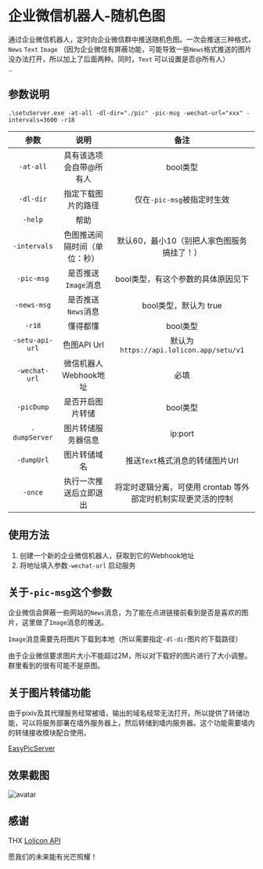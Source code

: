 # 企业微信机器人-随机色图

通过企业微信机器人，定时向企业微信群中推送随机色图。一次会推送三种格式，`News` `Text` `Image` （因为企业微信有屏蔽功能，可能导致一些`News`格式推送的图片没办法打开，所以加上了后面两种。同时，`Text` 可以设置是否@所有人）

<img src="https://raw.githubusercontent.com/zhangyu0310/wechat-setu-bot/main/pic/Snow.jpg" alt="avatar" style="zoom:15%;" />

## 参数说明

```shell
.\setuServer.exe -at-all -dl-dir="./pic" -pic-msg -wechat-url="xxx" -intervals=3600 -r18
```

|      参数       |             说明             |                    备注                    |
| :-------------: | :--------------------------: | :----------------------------------------: |
|    `-at-all`    |   具有该选项会自带@所有人    |                  bool类型                  |
|    `-dl-dir`    |      指定下载图片的路径      |         仅在`-pic-msg`被指定时生效         |
|     `-help`     |             帮助             |                                            |
|  `-intervals`   | 色图推送间隔时间（单位：秒） | 默认60，最小10（别把人家色图服务搞挂了！） |
|   `-pic-msg`    |     是否推送`Image`消息      |     bool类型，有这个参数的具体原因见下     |
|   `-news-msg`   |     是否推送`News`消息       |     bool类型，默认为 true                  |
|     `-r18`      |           懂得都懂           |                  bool类型                  |
| `-setu-api-url` |         色图API Url          |  默认为`https://api.lolicon.app/setu/v1`   |
|  `-wechat-url`  |    微信机器人Webhook地址     |                    必填                    |
|   `-picDump`    |       是否开启图片转储       |                  bool类型                  |
|  `-dumpServer`  |      图片转储服务器信息      |                  ip:port                   |
|   `-dumpUrl`    |         图片转储域名         |      推送`Text`格式消息的转储图片Url       |
|   `-once`       |   执行一次推送后立即退出     |将定时逻辑分离，可使用 crontab 等外部定时机制实现更灵活的控制      |

## 使用方法

1. 创建一个新的企业微信机器人，获取到它的Webhook地址
2. 将地址填入参数`-wechat-url`  启动服务

## 关于`-pic-msg`这个参数

企业微信会屏蔽一些网站的`News`消息，为了能在点进链接前看到是否是喜欢的图片，这里做了`Image`消息的推送。

`Image`消息需要先将图片下载到本地（所以需要指定`-dl-dir`图片的下载路径）

由于企业微信要求图片大小不能超过2M，所以对下载好的图片进行了大小调整。群里看到的很有可能不是原图。

## 关于图片转储功能

由于pixiv及其代理服务经常被墙，输出的域名经常无法打开。所以提供了转储功能，可以将服务部署在墙外服务器上，然后转储到墙内服务器。这个功能需要墙内的转储接收模块配合使用。

[EasyPicServer](https://github.com/zhangyu0310/EasyPicServer)

## 效果截图

![avatar](https://raw.githubusercontent.com/zhangyu0310/wechat-setu-bot/main/pic/%E6%88%AA%E5%9B%BE.png)

## 感谢

THX [Lolicon API](https://api.lolicon.app/)

愿我们的未来能有光芒照耀！
